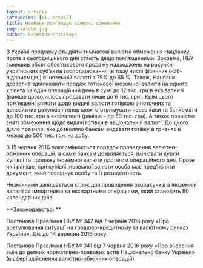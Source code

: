 ```yaml
---
layout: article
categories: [a1, actual]
title: Нацбанк пом’якшує валютні обмеження
img: valobm.jpg
author: katerina-britskaya
---
```


В Україні продовжують діяти тимчасові валютні обмеження Нацбанку, проте з сьогоднішнього дня стають дещо пом’якшеними. Зокрема,
НБУ зменшив обсяг обов’язкового продажу надходжень на рахунки українських суб’єктів господарювання (в тому числі фізичних 
осіб-підприємців ) в іноземній валюті з 75% до 65 %.  Також, Нацбанк дозволив здійснювати продаж готівкової іноземної валюти на одного
клієнта за  один операційний день в сумі до 12 тис. грн в еквіваленті (раніше дозволялось продавати лише до 6 тис. грн).  Крім цього 
пом’якшені вимоги щодо видачі валюти готівкою з поточних та депозитних рахунків і тепер можна отримувати через каси та банкомати до 100 
тис. грн в еквіваленті  (раніше – до 50 тис. грн). А також повністю зняті обмеження щодо видачі готівки в національній валюті. До цього 
діяло правило, яке дозволяло банкам видавати готівку в гривнях в межах до 500 тис. грн. на добу.

З 15 червня 2016 року змінюється порядок проведення валютно-обмінних операцій, а саме банкам дозволяється змінювати курси купівлі та 
продажу іноземної валюти протягом операційного дня. Проте як і раніше, при купівлі іноземної валюти особа має пред’являти документ, який
посвідчує особу та її резидентність.

Незмінними залишається строк для проведення розрахунків в іноземній валюті за імпортними та експортними операціями, який становить 90 
календарних днів. 

**Законодавство: **

Постанова Правління НБУ № 342 від 7 червня 2016 року «Про врегулювання ситуації на грошово-кредитному та валютному ринках України». Діє до 14 вересня 2016 року.  

Постанова Правління НБУ № 341 від 7 червня 2016 року  «Про внесення змін до деяких нормативно-правових актів Національно банку України»
(в сфері здійснення валютно-обмінних операцій).
